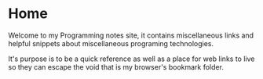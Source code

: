 # Home

Welcome to my Programming notes site, it contains miscellaneous links and helpful snippets about miscellaneous programing technologies.

It's purpose is to be a quick reference as well as a place for web links to live so they can escape the void that is my browser's bookmark folder.

